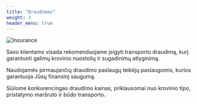 ```yaml
---
title: "Draudimas"
weight: 3
header_menu: true
---
```


![Insurance](images/stock-vector-shipwreck-of-cargo-ship-vessel-sinking-in-ocean-with-goods-containers-going-under-water-surface-on-1539104057.jpg)

Savo klientams visada rekomenduojame įsigyti transporto draudimą, kurį
garantuoti galimų krovinio nuostolių ir sugadinimų atlyginimą.

Naudojamės pirmaujančių draudimo paslaugų teikėjų paslaugomis, kurios garantuoja Jūsų finansinį saugumą.

Siūlome konkurencingas draudimo kainas, priklausomai nuo krovinio tipo, pristatymo maršruto ir būdo
transporto.
